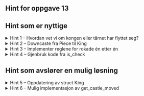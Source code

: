 ## Hint for oppgave 13

## Hint som er nyttige
<details>
<summary>Hint 1 – Hvordan vet vi om kongen eller tårnet har flyttet seg?</summary>

Den enkleste måten å holde styr på om kongen eller tårnet ikke har flyttet på seg, er å legge til et nytt felt i `struct King` og i `struct Rook`. Dette feltet kan vi kalle `has_moved`.

I så fall må vi sette en verdi for `has_moved` i konstruktøren for strukten. Vi må også oppdatere `has_moved` inni `move_piece`.

Verdien av `has_moved` kan du gjøre tilgjengelig utenfor struken med en metode som f.eks. `can_castle()`.

</details>

<details>
<summary>Hint 2 – Downcaste fra Piece til King</summary>

Inni `get_castle_moves()` har du behov for å kalle på `can_castle() for både `King` og `Rook`. Dette gjør du ved å _downcaste_ fra `trait Piece` til den aktuelle strukten, slik:

```rust
let piece = self.pieces.get(&position).expect("Inga brikke på posisjonen");
let king = piece.downcast_ref::<King>().expect("Brikken var ikkje ein konge");
if king.can_castle()
    ...
```
</details>

<details>
<summary>Hint 3 – Implementer reglene for rokade én etter én</summary>

Inni `get_castle_moves()` må du ta hensyn til alle reglene for rokade. Dette kan du gjøre én etter én med if-setninger og match-setninger.

Du kan for eksempel starte med å initialisere et tomt `HashSet`, og først ta for deg det ene tårnet, og undersøke om alle betingelsene for rokade er oppfylt. Hvis ja, så setter du inn rokadetrekket inn i hashsettet. Hvis en av betingelsene feiler, går du videre til å undersøke neste tårn.
</details>

<details>
<summary>Hint 4 – Gjenbruk kode fra is_check</summary>

I `is_check` har vi allerede implementert funksjonaliteten for å avgjøre om et felt er truet av en bestemt farge. Dette kan du trekke ut i en egen metode (`is_square_threatened`), og ta i bruk for å avgjøre om feltene kongen skal bevege seg fordi ikke er truet.
</details>

## Hint som avslører en mulig løsning
<details>
<summary>Hint 5 – Oppdatering av struct King</summary>

```rust
#[derive(Clone)]
pub struct King {
    pub color: Color,
    pub position: (u8, u8),
    pub has_moved: bool,
}

impl King {
    pub fn can_castle(&self) -> bool {
        !self.has_moved
    }
}

impl Piece for King {
    fn new(color: Color, position: (u8, u8)) -> Self {
        King {
            color,
            position,
            has_moved: false,
        }
    }
    fn move_piece(&mut self, target: (u8, u8)) {
        self.has_moved = true;
        self.position = target;
    }
}
```

</details>

<details>
<summary>Hint 6 – Mulig implementasjon av get_castle_moved</summary>

```rust
fn get_castle_moves(&self, king_position: &(u8, u8), ) -> HashSet<(u8, u8)> {
    let king = self.pieces.get(king_position).expect("Inga brikke på vald posisjon")
        .downcast_ref::<King>().expect("Brikka er ikkje ein konge");
    if !king.can_castle() || self.is_check(king.color)  { return HashSet::new(); }

    let mut castle_moves = HashSet::new();
    let (_, y) = king.position;

    for rook_position in [(0, y), (7, y)] {
        match self.pieces.get(&rook_position) {
            Some(piece) => {
                match piece.downcast_ref::<Rook>() {
                    Some(rook) if rook.can_castle() => {
                        if rook_position.0 < king.position.0 {
                            // Dronningfløyen

                            // Regel: Inga brikker i vegen
                            for square_between in [(1, y), (2, y), (3, y)] {
                                if self.pieces.get(&square_between).is_some() {
                                    break
                                }
                            }
                            // Regel: Kongen kan ikkje gå på eit felt truga av motstandaren
                            for king_path_square in [(1, y), (2, y)] {
                                if self.is_square_threatened(&king_path_square, king.color) {
                                    break
                                }
                            }
                            castle_moves.insert((2, y));
                        } else {
                            // Kongefløyen

                            // Regel: Inga brikker i vegen
                            for square_between in [(5, y), (6, y)] {
                                if self.pieces.get(&square_between).is_some() {
                                    break
                                }
                            }
                            // Regel: Kongen kan ikkje gå på eit felt truga av motstandaren
                            for king_path_square in [(5, y), (6, y)] {
                                if self.is_square_threatened(&king_path_square, king.color) {
                                    break
                                }
                            }
                            castle_moves.insert((6, y));
                        }
                    },
                    _ => break
                }
            },
            None => break
        }
    }
    castle_moves
}
```

</details>

